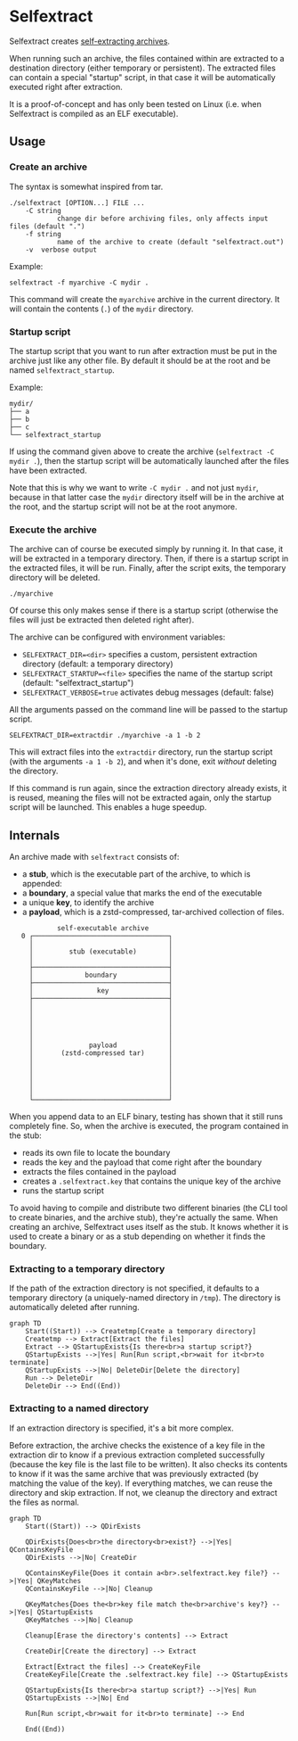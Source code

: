 # Selfextract

Selfextract creates [self-extracting
archives](https://en.wikipedia.org/wiki/Self-extracting_archive).

When running such an archive, the files contained within are extracted to a
destination directory (either temporary or persistent). The extracted files can
contain a special "startup" script, in that case it will be automatically
executed right after extraction.

It is a proof-of-concept and has only been tested on Linux (i.e. when
Selfextract is compiled as an ELF executable).

## Usage

### Create an archive

The syntax is somewhat inspired from tar.

    ./selfextract [OPTION...] FILE ...
        -C string
                change dir before archiving files, only affects input files (default ".")
        -f string
                name of the archive to create (default "selfextract.out")
        -v  verbose output

Example:

    selfextract -f myarchive -C mydir .

This command will create the `myarchive` archive in the current directory. It
will contain the contents (`.`) of the `mydir` directory.

### Startup script

The startup script that you want to run after extraction must be put in the
archive just like any other file. By default it should be at the root and be
named `selfextract_startup`.

Example:

    mydir/
    ├── a
    ├── b
    ├── c
    └── selfextract_startup

If using the command given above to create the archive
(`selfextract -C mydir .`), then the startup script will be automatically
launched after the files have been extracted.

Note that this is why we want to write `-C mydir .` and not just `mydir`,
because in that latter case the `mydir` directory itself will be in the archive
at the root, and the startup script will not be at the root anymore.

### Execute the archive

The archive can of course be executed simply by running it. In that case, it
will be extracted in a temporary directory. Then, if there is a startup script
in the extracted files, it will be run. Finally, after the script exits, the
temporary directory will be deleted.

    ./myarchive

Of course this only makes sense if there is a startup script (otherwise the
files will just be extracted then deleted right after).

The archive can be configured with environment variables:

-   `SELFEXTRACT_DIR=<dir>` specifies a custom, persistent extraction directory
    (default: a temporary directory)
-   `SELFEXTRACT_STARTUP=<file>` specifies the name of the startup script
    (default: "selfextract_startup")
-   `SELFEXTRACT_VERBOSE=true` activates debug messages (default: false)

All the arguments passed on the command line will be passed to the startup
script.

    SELFEXTRACT_DIR=extractdir ./myarchive -a 1 -b 2

This will extract files into the `extractdir` directory, run the startup script
(with the arguments `-a 1 -b 2`), and when it's done, exit *without* deleting
the directory.

If this command is run again, since the extraction directory already exists, it
is reused, meaning the files will not be extracted again, only the startup
script will be launched. This enables a huge speedup.

## Internals

An archive made with `selfextract` consists of:

-   a **stub**, which is the executable part of the archive, to which is
    appended:
-   a **boundary**, a special value that marks the end of the executable
-   a unique **key**, to identify the archive
-   a **payload**, which is a zstd-compressed, tar-archived collection of files.

```
            self-executable archive
   0 ┌──────────────────────────────────┐
     │                                  │
     │         stub (executable)        │
     │                                  │
     ├──────────────────────────────────┤
     │             boundary             │
     ├──────────────────────────────────┤
     │                key               │
     ├──────────────────────────────────┤
     │                                  │
     │                                  │
     │                                  │
     │                                  │
     │                                  │
     │              payload             │
     │       (zstd-compressed tar)      │
     │                                  │
     │                                  │
     │                                  │
     │                                  │
     │                                  │
     └──────────────────────────────────┘
```

When you append data to an ELF binary, testing has shown that it still runs
completely fine. So, when the archive is executed, the program contained in the
stub:

-   reads its own file to locate the boundary
-   reads the key and the payload that come right after the boundary
-   extracts the files contained in the payload
-   creates a `.selfextract.key` that contains the unique key of the archive
-   runs the startup script

To avoid having to compile and distribute two different binaries (the CLI tool
to create binaries, and the archive stub), they're actually the same. When
creating an archive, Selfextract uses itself as the stub. It knows whether it is
used to create a binary or as a stub depending on whether it finds the boundary.

### Extracting to a temporary directory

If the path of the extraction directory is not specified, it defaults to a
temporary directory (a uniquely-named directory in `/tmp`). The directory is
automatically deleted after running.

```mermaid
graph TD
    Start((Start)) --> Createtmp[Create a temporary directory]
    Createtmp --> Extract[Extract the files]
    Extract --> QStartupExists{Is there<br>a startup script?}
    QStartupExists -->|Yes| Run[Run script,<br>wait for it<br>to terminate]
    QStartupExists -->|No| DeleteDir[Delete the directory]
    Run --> DeleteDir
    DeleteDir --> End((End))
```

### Extracting to a named directory

If an extraction directory is specified, it's a bit more complex.

Before extraction, the archive checks the existence of a key file in the
extraction dir to know if a previous extraction completed successfully (because
the key file is the last file to be written). It also checks its contents to
know if it was the same archive that was previously extracted (by matching the
value of the key). If everything matches, we can reuse the directory and skip
extraction. If not, we cleanup the directory and extract the files as normal.

```mermaid
graph TD
    Start((Start)) --> QDirExists

    QDirExists{Does<br>the directory<br>exist?} -->|Yes| QContainsKeyFile
    QDirExists -->|No| CreateDir

    QContainsKeyFile{Does it contain a<br>.selfextract.key file?} -->|Yes| QKeyMatches
    QContainsKeyFile -->|No| Cleanup

    QKeyMatches{Does the<br>key file match the<br>archive's key?} -->|Yes| QStartupExists
    QKeyMatches -->|No| Cleanup

    Cleanup[Erase the directory's contents] --> Extract

    CreateDir[Create the directory] --> Extract

    Extract[Extract the files] --> CreateKeyFile
    CreateKeyFile[Create the .selfextract.key file] --> QStartupExists

    QStartupExists{Is there<br>a startup script?} -->|Yes| Run
    QStartupExists -->|No| End

    Run[Run script,<br>wait for it<br>to terminate] --> End

    End((End))
```
